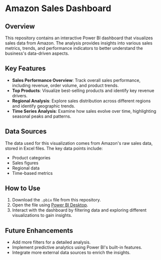 # Amazon Sales Dashboard

## Overview
This repository contains an interactive Power BI dashboard that visualizes sales data from Amazon. The analysis provides insights into various sales metrics, trends, and performance indicators to better understand the business's data-driven aspects.

## Key Features
- **Sales Performance Overview**: Track overall sales performance, including revenue, order volume, and product trends.
- **Top Products**: Visualize best-selling products and identify key revenue drivers.
- **Regional Analysis**: Explore sales distribution across different regions and identify geographic trends.
- **Time Series Analysis**: Examine how sales evolve over time, highlighting seasonal peaks and patterns.

## Data Sources
The data used for this visualization comes from Amazon's raw sales data, stored in Excel files. The key data points include:
- Product categories
- Sales figures
- Regional data
- Time-based metrics
## How to Use
1. Download the `.pbix` file from this repository.
2. Open the file using [Power BI Desktop](https://powerbi.microsoft.com/desktop/).
3. Interact with the dashboard by filtering data and exploring different visualizations to gain insights.

## Future Enhancements
- Add more filters for a detailed analysis.
- Implement predictive analytics using Power BI's built-in features.
- Integrate more external data sources to enrich the insights.
